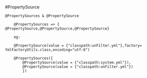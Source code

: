 #PropertySource
    
    @PropertySources & @PropertySource 
    
        @PropertySources => { @PropertySource,@PropertySource,@PropertySource}
        
        eg:
        
        @PropertySource(value = {"classpath:unFilter.yml"},factory= YmlFactoryUtils.class,encoding="utf-8")
        
        @PropertySources({
            @PropertySource(value = {"classpath:system.yml"}),
            @PropertySource(value = {"classpath:unFilter.yml"})
            })